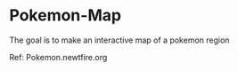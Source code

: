 # Pokemon-Map

The goal is to make an interactive map of a pokemon region

Ref: Pokemon.newtfire.org
